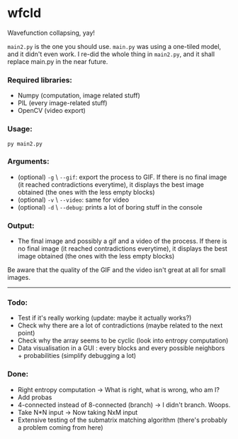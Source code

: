# wfcld
Wavefunction collapsing, yay!

`main2.py` is the one you should use. `main.py` was using a one-tiled model, and it didn't even work. I re-did the whole thing in `main2.py`, and it shall replace main.py in the near future.

### Required libraries:
* Numpy (computation, image related stuff)
* PIL (every image-related stuff)
* OpenCV (video export)

### Usage:
`py main2.py`

### Arguments:
* (optional) `-g` \ `--gif`: export the process to GIF. If there is no final image (it reached contradictions everytime), it displays the best image obtained (the ones with the less empty blocks)
* (optional) `-v` \ `--video`: same for video
* (optional) `-d` \ `--debug`: prints a lot of boring stuff in the console

### Output:
* The final image and possibly a gif and a video of the process. If there is no final image (it reached contradictions everytime), it displays the best image obtained (the ones with the less empty blocks)

Be aware that the quality of the GIF and the video isn't great at all for small images.
_________________________________________________________________________________
### Todo:
* Test if it's really working (update: maybe it actually works?)
* Check why there are a lot of contradictions (maybe related to the next point)
* Check why the array seems to be cyclic (look into entropy computation)
* Data visualisation in a GUI : every blocks and every possible neighbors + probabilities (simplify debugging a lot)

### Done:
* Right entropy computation -> What is right, what is wrong, who am I?
* Add probas
* 4-connected instead of 8-connected (branch) -> I didn't branch. Woops.
* Take N\*N input -> Now taking NxM input
* Extensive testing of the submatrix matching algorithm (there's probably a problem coming from here)
